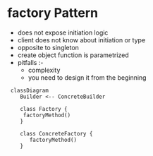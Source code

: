 # factory Pattern
- does not expose initiation logic 
- client does not know about initiation or type
- opposite to singleton  
- create object function is parametrized
- pitfalls :-
  - complexity
  - you need to design it from the beginning 


```mermaid
 classDiagram
    Builder <-- ConcreteBuilder
 
    class Factory {
     factoryMethod()
    } 
    
    class ConcreteFactory {
       factoryMethod()
    }
   
```